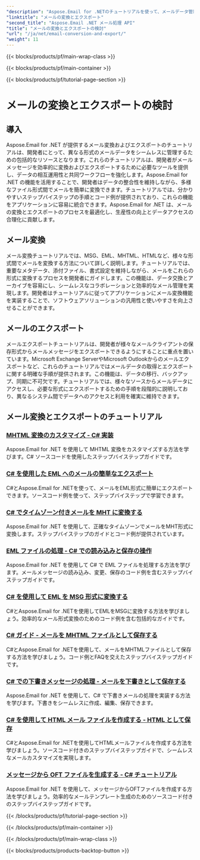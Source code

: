 ```yaml
---
"description": "Aspose.Email for .NETのチュートリアルを使って、メールデータ管理をマスターしましょう。メールの変換、エクスポート、整合性の維持、添付ファイルの取り扱いなど、様々なスキルを習得できます。例題を使ってスキルアップを目指しましょう。"
"linktitle": "メールの変換とエクスポート"
"second_title": "Aspose.Email .NET メール処理 API"
"title": "メールの変換とエクスポートの検討"
"url": "/ja/net/email-conversion-and-export/"
"weight": 11
---
```


{{< blocks/products/pf/main-wrap-class >}}

{{< blocks/products/pf/main-container >}}

{{< blocks/products/pf/tutorial-page-section >}}

# メールの変換とエクスポートの検討


## 導入

Aspose.Email for .NET が提供するメール変換およびエクスポートのチュートリアルは、開発者にとって、異なる形式のメールデータをシームレスに管理するための包括的なリソースとなります。これらのチュートリアルは、開発者がメールメッセージを効率的に変換およびエクスポートするために必要なツールを提供し、データの相互運用性と共同ワークフローを強化します。Aspose.Email for .NET の機能を活用することで、開発者はデータの整合性を維持しながら、多様なファイル形式間でメールを簡単に変換できます。チュートリアルでは、分かりやすいステップバイステップの手順とコード例が提供されており、これらの機能をアプリケーションに容易に統合できます。Aspose.Email for .NET は、メールの変換とエクスポートのプロセスを最適化し、生産性の向上とデータアクセスの合理化に貢献します。

## メール変換

メール変換チュートリアルでは、MSG、EML、MHTML、HTMLなど、様々な形式間でメールを変換する方法について詳しく説明します。チュートリアルでは、重要なメタデータ、添付ファイル、書式設定を維持しながら、メールをこれらの形式に変換するプロセスを開発者にガイドします。この機能は、データ交換とアーカイブを容易にし、シームレスなコラボレーションと効率的なメール管理を実現します。開発者はチュートリアルに従ってアプリケーションにメール変換機能を実装することで、ソフトウェアソリューションの汎用性と使いやすさを向上させることができます。

## メールのエクスポート

メールエクスポートチュートリアルは、開発者が様々なメールクライアントの保存形式からメールメッセージをエクスポートできるようにすることに重点を置いています。Microsoft Exchange ServerやMicrosoft Outlookからのメールエクスポートなど、これらのチュートリアルではメールデータの取得とエクスポートに関する明確な手順が提供されます。この機能は、データの移行、バックアップ、同期に不可欠です。チュートリアルでは、様々なソースからメールデータにアクセスし、必要な形式にエクスポートするための手順を段階的に説明しており、異なるシステム間でデータへのアクセスと利用を確実に維持できます。

## メール変換とエクスポートのチュートリアル
### [MHTML 変換のカスタマイズ - C# 実装](./customizing-mhtml-conversion-csharp-implementation/)
Aspose.Email for .NET を使用して MHTML 変換をカスタマイズする方法を学びます。C# ソースコードを使用したステップバイステップガイドです。
### [C# を使用した EML へのメールの簡単なエクスポート](./effortless-email-export-to-eml-using-csharp/)
C#とAspose.Email for .NETを使って、メールをEML形式に簡単にエクスポートできます。ソースコード例を使って、ステップバイステップで学習できます。
### [C# でタイムゾーン付きメールを MHT に変換する](./converting-email-to-mht-with-timezone-in-csharp/)
Aspose.Email for .NET を使用して、正確なタイムゾーンでメールをMHT形式に変換します。ステップバイステップのガイドとコード例が提供されています。
### [EML ファイルの処理 - C# での読み込みと保存の操作](./eml-file-handling-load-and-save-operations-in-csharp/)
Aspose.Email for .NET を使用して C# で EML ファイルを処理する方法を学びます。メールメッセージの読み込み、変更、保存のコード例を含むステップバイステップガイドです。
### [C# を使用して EML を MSG 形式に変換する](./converting-eml-to-msg-format-using-csharp/)
C#とAspose.Email for .NETを使用してEMLをMSGに変換する方法を学びましょう。効率的なメール形式変換のためのコード例を含む包括的なガイドです。
### [C# ガイド - メールを MHTML ファイルとして保存する](./csharp-guide-saving-email-as-mhtml-file/)
C#とAspose.Email for .NETを使用して、メールをMHTMLファイルとして保存する方法を学びましょう。コード例とFAQを交えたステップバイステップガイドです。
### [C# での下書きメッセージの処理 - メールを下書きとして保存する](./draft-message-handling-in-csharp-saving-email-as-draft/)
Aspose.Email for .NET を使用して、C# で下書きメールの処理を実装する方法を学びます。下書きをシームレスに作成、編集、保存できます。
### [C# を使用して HTML メール ファイルを作成する - HTML として保存](./creating-html-email-files-using-csharp-save-as-html/)
C#とAspose.Email for .NETを使用してHTMLメールファイルを作成する方法を学びましょう。ソースコード付きのステップバイステップガイドで、シームレスなメールカスタマイズを実現します。
### [メッセージから OFT ファイルを生成する - C# チュートリアル](./generating-oft-files-from-messages-csharp-tutorial/)
Aspose.Email for .NET を使用して、メッセージからOFTファイルを作成する方法を学びましょう。効率的なメールテンプレート生成のためのソースコード付きのステップバイステップガイドです。

{{< /blocks/products/pf/tutorial-page-section >}}

{{< /blocks/products/pf/main-container >}}

{{< /blocks/products/pf/main-wrap-class >}}

{{< blocks/products/products-backtop-button >}}